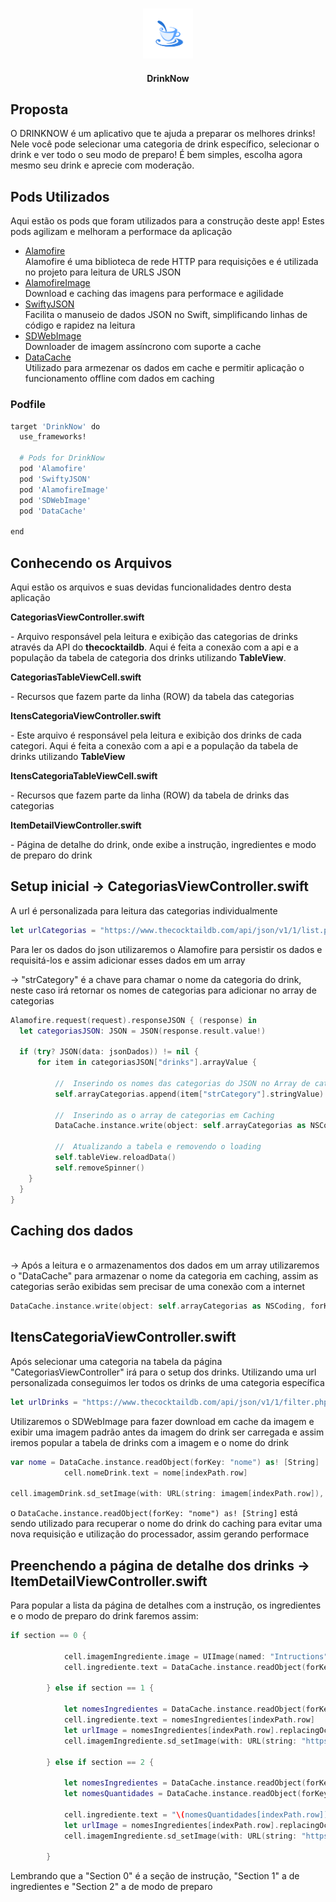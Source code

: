 <!--
*** Thanks for checking out this README Template. If you have a suggestion that would
*** make this better, please fork the repo and create a pull request or simply open
*** an issue with the tag "enhancement".
*** Thanks again! Now go create something AMAZING! :D
-->





<!-- PROJECT SHIELDS -->
<!--
*** I'm using markdown "reference style" links for readability.
*** Reference links are enclosed in brackets [ ] instead of parentheses ( ).
*** See the bottom of this document for the declaration of the reference variables
*** for contributors-url, forks-url, etc. This is an optional, concise syntax you may use.
*** https://www.markdownguide.org/basic-syntax/#reference-style-links
-->


<!-- PROJECT LOGO -->
<br />
<p align="center">
  <a href="https://github.com/othneildrew/Best-README-Template">
    <img src="Images/logo_dn.png" alt="Logo" width="80" height="80">
  </a>

  <h4 align="center">DrinkNow</h4>

## Proposta
  <p align="left">
   O DRINKNOW é um aplicativo que te ajuda a preparar os melhores drinks! Nele você pode selecionar uma categoria de drink específico, selecionar o drink e ver todo o seu modo de preparo! É bem simples, escolha agora mesmo seu drink e aprecie com moderação.
</p>

## Pods Utilizados
Aqui estão os pods que foram utilizados para a construção deste app! Estes pods agilizam e melhoram a performace da aplicação
* [Alamofire](https://github.com/Alamofire/Alamofire)
<br/>Alamofire é uma biblioteca de rede HTTP para requisições e é utilizada no projeto para leitura de URLS JSON
* [AlamofireImage](https://github.com/Alamofire/AlamofireImage)
<br/>Download e caching das imagens para performace e agilidade
* [SwiftyJSON](https://github.com/SwiftyJSON/SwiftyJSON)
<br/>Facilita o manuseio de dados JSON no Swift, simplificando linhas de código e rapidez na leitura
* [SDWebImage](https://github.com/SDWebImage/SDWebImage)
<br/>Downloader de imagem assíncrono com suporte a cache
* [DataCache](https://github.com/huynguyencong/DataCache)
<br/>Utilizado para armezenar os dados em cache e permitir aplicação o funcionamento offline com dados em caching

### Podfile
```sh
target 'DrinkNow' do
  use_frameworks!

  # Pods for DrinkNow
  pod 'Alamofire'
  pod 'SwiftyJSON'
  pod 'AlamofireImage'
  pod 'SDWebImage'
  pod 'DataCache'
  
end
```

<!-- GETTING STARTED -->
## Conhecendo os Arquivos
Aqui estão os arquivos e suas devidas funcionalidades dentro desta aplicação

<b>CategoriasViewController.swift</b>
<br/><p>  - Arquivo responsável pela leitura e exibição das categorias de drinks através da API do <b>thecocktaildb</b>. Aqui é feita a conexão com a api e a população da tabela de categoria dos drinks utilizando <b>TableView</b>.</p> 

<b>CategoriasTableViewCell.swift</b>
<br/><p>  - Recursos que fazem parte da linha (ROW) da tabela das categorias</p>

<b>ItensCategoriaViewController.swift</b>
<br/><p>  - Este arquivo é responsável pela leitura e exibição dos drinks de cada categori. Aqui é feita a conexão com a api e a população da tabela de drinks utilizando <b>TableView</b></p>

<b>ItensCategoriaTableViewCell.swift</b>
<br/><p>  - Recursos que fazem parte da linha (ROW) da tabela de drinks das categorias</p>

<b>ItemDetailViewController.swift</b>
<br/><p>  - Página de detalhe do drink, onde exibe a instrução, ingredientes e modo de preparo do drink</p>

## Setup inicial -> CategoriasViewController.swift

A url é personalizada para leitura das categorias individualmente
```SWIFT
let urlCategorias = "https://www.thecocktaildb.com/api/json/v1/1/list.php?c=list"
```

Para ler os dados do json utilizaremos o Alamofire para persistir os dados e requisitá-los e assim adicionar esses dados em um array

-> "strCategory" é a chave para chamar o nome da categoria do drink, neste caso irá retornar os nomes de categorias para adicionar no array de categorias

```SWIFT
Alamofire.request(request).responseJSON { (response) in
  let categoriasJSON: JSON = JSON(response.result.value!)
                
  if (try? JSON(data: jsonDados)) != nil {
      for item in categoriasJSON["drinks"].arrayValue {
                        
          //  Inserindo os nomes das categorias do JSON no Array de categorias
          self.arrayCategorias.append(item["strCategory"].stringValue)
                        
          //  Inserindo as o array de categorias em Caching
          DataCache.instance.write(object: self.arrayCategorias as NSCoding, forKey: "categoriaNome")
                        
          //  Atualizando a tabela e removendo o loading
          self.tableView.reloadData()
          self.removeSpinner()       
    }
  }
}
```

## Caching dos dados
<br/>-> Após a leitura e o armazenamentos dos dados em um array utilizaremos o "DataCache" para armazenar o nome da categoria em caching, assim as categorias serão exibidas sem precisar de uma conexão com a internet

```SWIFT
DataCache.instance.write(object: self.arrayCategorias as NSCoding, forKey: "categoriaNome")
```

## ItensCategoriaViewController.swift
 
Após selecionar uma categoria na tabela da página "CategoriasViewController" irá para o setup dos drinks. Utilizando uma url personalizada conseguimos ler todos os drinks de uma categoria específica
```SWIFT
let urlDrinks = "https://www.thecocktaildb.com/api/json/v1/1/filter.php?c=\(NomeDaCategoriaSelecionada)"
```
Utilizaremos o SDWebImage para fazer download em cache da imagem e exibir uma imagem padrão antes da imagem do drink ser carregada e assim iremos popular a tabela de drinks com a imagem e o nome do drink

```SWIFT
var nome = DataCache.instance.readObject(forKey: "nome") as! [String]
            cell.nomeDrink.text = nome[indexPath.row]
            
cell.imagemDrink.sd_setImage(with: URL(string: imagem[indexPath.row]), placeholderImage: UIImage(named: "default"))
```

o `DataCache.instance.readObject(forKey: "nome") as! [String]` está sendo utilizado para recuperar o nome do drink do caching para evitar uma nova requisição e utilização do processador, assim gerando performace

## Preenchendo a página de detalhe dos drinks -> ItemDetailViewController.swift

Para popular a lista da página de detalhes com a instrução, os ingredientes e o modo de preparo do drink faremos assim:

```SWIFT
if section == 0 {
            
            cell.imagemIngrediente.image = UIImage(named: "Intructions")
            cell.ingrediente.text = DataCache.instance.readObject(forKey: "instrucao") as? String
            
        } else if section == 1 {
            
            let nomesIngredientes = DataCache.instance.readObject(forKey: "ingredientes") as! [String]
            cell.ingrediente.text = nomesIngredientes[indexPath.row]
            let urlImage = nomesIngredientes[indexPath.row].replacingOccurrences(of: " ", with: "%20", options: .literal, range: nil)
            cell.imagemIngrediente.sd_setImage(with: URL(string: "https://www.thecocktaildb.com/images/ingredients/\(urlImage).png"), placeholderImage: UIImage(named: "default"))
            
        } else if section == 2 {
            
            let nomesIngredientes = DataCache.instance.readObject(forKey: "ingredientes") as! [String]
            let nomesQuantidades = DataCache.instance.readObject(forKey: "quantidades") as! [String]
            
            cell.ingrediente.text = "\(nomesQuantidades[indexPath.row]) \(nomesIngredientes[indexPath.row])"
            let urlImage = nomesIngredientes[indexPath.row].replacingOccurrences(of: " ", with: "%20", options: .literal, range: nil)
            cell.imagemIngrediente.sd_setImage(with: URL(string: "https://www.thecocktaildb.com/images/ingredients/\(urlImage).png"), placeholderImage: UIImage(named: "default"))
            
        }
```
Lembrando que a "Section 0" é a seção de instrução, "Section 1" a de ingredientes e "Section 2" a de modo de preparo
